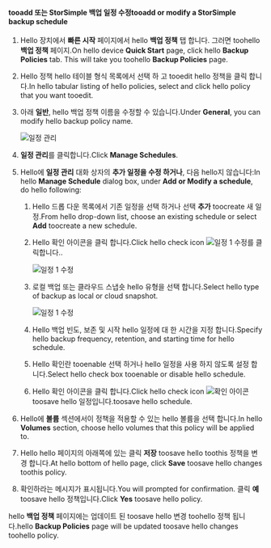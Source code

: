 
<!--author=SharS last changed: 11/04/15-->

#### <a name="tooadd-or-modify-a-storsimple-backup-schedule"></a><span data-ttu-id="dad96-101">tooadd 또는 StorSimple 백업 일정 수정</span><span class="sxs-lookup"><span data-stu-id="dad96-101">tooadd or modify a StorSimple backup schedule</span></span>
1. <span data-ttu-id="dad96-102">Hello 장치에서 **빠른 시작** 페이지에서 hello **백업 정책** 탭 합니다. 그러면 toohello **백업 정책** 페이지.</span><span class="sxs-lookup"><span data-stu-id="dad96-102">On hello device **Quick Start** page, click hello **Backup Policies** tab. This will take you toohello **Backup Policies** page.</span></span>
2. <span data-ttu-id="dad96-103">Hello 정책 hello 테이블 형식 목록에서 선택 하 고 tooedit hello 정책을 클릭 합니다.</span><span class="sxs-lookup"><span data-stu-id="dad96-103">In hello tabular listing of hello policies, select and click hello policy that you want tooedit.</span></span>
3. <span data-ttu-id="dad96-104">아래 **일반**, hello 백업 정책 이름을 수정할 수 있습니다.</span><span class="sxs-lookup"><span data-stu-id="dad96-104">Under **General**, you can modify hello backup policy name.</span></span>
   
     ![일정 관리](./media/storsimple-add-modify-backup-schedule-u2/AddModifyGeneral.png)
4. <span data-ttu-id="dad96-106">**일정 관리**를 클릭합니다.</span><span class="sxs-lookup"><span data-stu-id="dad96-106">Click **Manage Schedules**.</span></span> 
5. <span data-ttu-id="dad96-107">Hello에 **일정 관리** 대화 상자의 **추가 일정을 수정 하거나**, 다음 hello지 않습니다:</span><span class="sxs-lookup"><span data-stu-id="dad96-107">In hello **Manage Schedule** dialog box, under **Add or Modify a schedule**, do hello following:</span></span>
   
   1. <span data-ttu-id="dad96-108">Hello 드롭 다운 목록에서 기존 일정을 선택 하거나 선택 **추가** toocreate 새 일정.</span><span class="sxs-lookup"><span data-stu-id="dad96-108">From hello drop-down list, choose an existing schedule or select **Add** toocreate a new schedule.</span></span>
   2. <span data-ttu-id="dad96-109">Hello 확인 아이콘을 클릭 합니다.</span><span class="sxs-lookup"><span data-stu-id="dad96-109">Click hello check icon</span></span> ![일정 1 수정](./media/storsimple-add-modify-backup-schedule-u2/HCS_CheckIcon-include.png)<span data-ttu-id="dad96-111">를 클릭합니다.</span><span class="sxs-lookup"><span data-stu-id="dad96-111">.</span></span> 
      
       ![일정 1 수정](./media/storsimple-add-modify-backup-schedule-u2/AddModify1.png)
   3. <span data-ttu-id="dad96-113">로컬 백업 또는 클라우드 스냅숏 hello 유형을 선택 합니다.</span><span class="sxs-lookup"><span data-stu-id="dad96-113">Select hello type of backup as local or cloud snapshot.</span></span>
      
       ![일정 1 수정](./media/storsimple-add-modify-backup-schedule-u2/AddModify2.png) 
   4. <span data-ttu-id="dad96-115">Hello 백업 빈도, 보존 및 시작 hello 일정에 대 한 시간을 지정 합니다.</span><span class="sxs-lookup"><span data-stu-id="dad96-115">Specify hello backup frequency, retention, and starting time for hello schedule.</span></span>
   5. <span data-ttu-id="dad96-116">Hello 확인란 tooenable 선택 하거나 hello 일정을 사용 하지 않도록 설정 합니다.</span><span class="sxs-lookup"><span data-stu-id="dad96-116">Select hello check box tooenable or disable hello schedule.</span></span>
   6. <span data-ttu-id="dad96-117">Hello 확인 아이콘을 클릭 합니다.</span><span class="sxs-lookup"><span data-stu-id="dad96-117">Click hello check icon</span></span> ![확인 아이콘](./media/storsimple-add-modify-backup-schedule-u2/HCS_CheckIcon-include.png) <span data-ttu-id="dad96-119">toosave hello 일정입니다.</span><span class="sxs-lookup"><span data-stu-id="dad96-119">toosave hello schedule.</span></span>
6. <span data-ttu-id="dad96-120">Hello에 **볼륨** 섹션에서이 정책을 적용할 수 있는 hello 볼륨을 선택 합니다.</span><span class="sxs-lookup"><span data-stu-id="dad96-120">In hello **Volumes** section, choose hello volumes that this policy will be applied to.</span></span>
7. <span data-ttu-id="dad96-121">Hello hello 페이지의 아래쪽에 있는 클릭 **저장** toosave hello toothis 정책을 변경 합니다.</span><span class="sxs-lookup"><span data-stu-id="dad96-121">At hello bottom of hello page, click **Save** toosave hello changes toothis policy.</span></span>
8. <span data-ttu-id="dad96-122">확인하라는 메시지가 표시됩니다.</span><span class="sxs-lookup"><span data-stu-id="dad96-122">You will prompted for confirmation.</span></span> <span data-ttu-id="dad96-123">클릭 **예** toosave hello 정책입니다.</span><span class="sxs-lookup"><span data-stu-id="dad96-123">Click **Yes** toosave hello policy.</span></span>

<span data-ttu-id="dad96-124">hello **백업 정책** 페이지에는 업데이트 된 toosave hello 변경 toohello 정책 됩니다.</span><span class="sxs-lookup"><span data-stu-id="dad96-124">hello **Backup Policies** page will be updated toosave hello changes toohello policy.</span></span>

